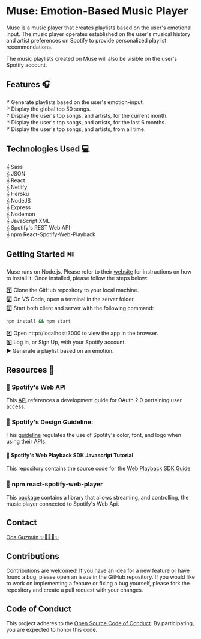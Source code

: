
# Muse: Emotion-Based Music Player

Muse is a music player that creates playlists based on the user's emotional input. The music player operates established on the user's musical history and artist preferences on Spotify to provide personalized playlist recommendations. 

The music playlists created on Muse will also be visible on the user's Spotify account.

## Features 🎧

𝄢 Generate playlists based on the user's emotion-input.  
𝄢 Display the global top 50 songs.  
𝄢 Display the user's top songs, and artists, for the current month.  
𝄢 Display the user's top songs, and artists, for the last 6 months.  
𝄢 Display the user's top songs, and artists, from all time.

## Technologies Used 💻

𝄞 Sass  
𝄞 JSON  
𝄞 React  
𝄞 Netlify     
𝄞 Heroku  
𝄞 NodeJS  
𝄞 Express  
𝄞 Nodemon    
𝄞 JavaScript XML  
𝄞 Spotify's REST Web API   
𝄞 npm React-Spotify-Web-Playback

## Getting Started ⏯️

Muse runs on Node.js. Please refer to their
[website](http://www.nodejs.org/download/) for instructions on how to install it. Once installed, please follow the steps below:

1️⃣ Clone the GitHub repository to your local machine.  
2️⃣ On VS Code, open a terminal in the server folder.  
3️⃣ Start both client and server with the following command:  

```bash
npm install && npm start
```

4️⃣ Open http://localhost:3000 to view the app in the browser.  
5️⃣ Log in, or Sign Up, with your Spotify account.  
▶️ Generate a playlist based on an emotion. 

## Resources 🔗

### 🎹 Spotify's Web API
This [API](https://developer.spotify.com/documentation/general/guides/authorization/) references a development guide for OAuth 2.0 pertaining user access.

### 🎻 Spotify's Design Guideline:
This [guideline](https://developer.spotify.com/documentation/general/design-and-branding/) regulates the use of Spotify's color, font, and logo when using their APIs.

#### 🎸 Spotify's Web Playback SDK Javascript Tutorial 

This repository contains the source code for the [Web Playback SDK Guide](https://developer.spotify.com/documentation/web-playback-sdk/guide/)

### 🥁 npm react-spotify-web-player
This [package](https://www.npmjs.com/package/react-spotify-web-playback) contains a library that allows streaming, and controlling, the music player connected to Spotify's Web Api.


## Contact

[Oda Guzmán ✨👩🏽‍💻✨](https://www.linkedin.com/in/oda-guzman/)

## Contributions

Contributions are welcomed! If you have an idea for a new feature or have found a bug, please open an issue in the GitHub repository. If you would like to work on implementing a feature or fixing a bug yourself, please fork the repository and create a pull request with your changes.

## Code of Conduct

This project adheres to the [Open Source Code of Conduct](https://github.com/spotify/code-of-conduct/blob/master/code-of-conduct.md).
By participating, you are expected to honor this code.